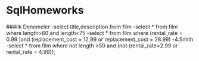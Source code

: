 # SqlHomeworks

###ilk Denemeler
-select title,description from film
-select * from film where length>60 and length<75
-select * from film where (rental_rate = 0.99 )and (replacement_cost = 12.99 or replacement_cost = 28.99)
-4.Smith
-select * from film where not length >50 and (not (rental_rate=2.99 or rental_rate = 4.99));
